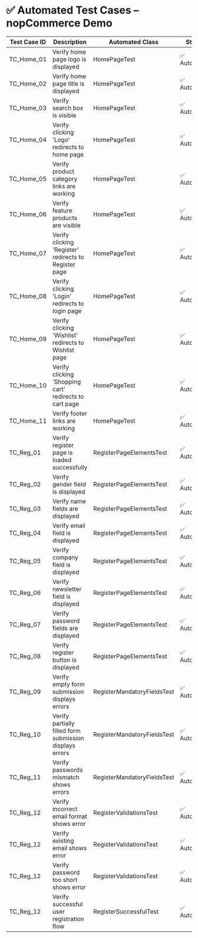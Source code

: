 # ✅ Automated Test Cases – nopCommerce Demo

| Test Case ID   | Description                                           | Automated Class              | Status       | Priority | Notes                         |
| -------------- | ----------------------------------------------------- | ---------------------------- | ------------ | -------- | ----------------------------- |
| TC_Home_01     | Verify home page logo is displayed                    | HomePageTest                 | ✅ Automated | High     | Branding check                |
| TC_Home_02     | Verify home page title is displayed                   | HomePageTest                 | ✅ Automated | High     | Branding check                |
| TC_Home_03     | Verify search box is visible                          | HomePageTest                 | ✅ Automated | Medium   | Core functionality            |
| TC_Home_04     | Verify clicking 'Logo' redirects to home page         | HomePageTest                 | ✅ Automated | High     | Navigation                    |
| TC_Home_05     | Verify product category links are working             | HomePageTest                 | ✅ Automated | High     | Navigation – product catalog  |
| TC_Home_06     | Verify feature products are visible                   | HomePageTest                 | ✅ Automated | High     | Homepage content validation   |
| TC_Home_07     | Verify clicking 'Register' redirects to Register page | HomePageTest                 | ✅ Automated | High     | Navigation                    |
| TC_Home_08     | Verify clicking 'Login' redirects to login page       | HomePageTest                 | ✅ Automated | High     | Navigation                    |
| TC_Home_09     | Verify clicking 'Wishlist' redirects to Wishlist page | HomePageTest                 | ✅ Automated | Medium   | Navigation – user actions     |
| TC_Home_10     | Verify clicking 'Shopping cart' redirects to cart page| HomePageTest                 | ✅ Automated | Medium   | Navigation – user actions     |
| TC_Home_11     | Verify footer links are working                       | HomePageTest                 | ✅ Automated | Low      | External links check          |
| TC_Reg_01      | Verify register page is loaded successfully           | RegisterPageElementsTest     | ✅ Automated | High     | Page load validation          |
| TC_Reg_02      | Verify gender field is displayed                      | RegisterPageElementsTest     | ✅ Automated | Low      | UI element visibility         |
| TC_Reg_03      | Verify name fields are displayed                      | RegisterPageElementsTest     | ✅ Automated | High     | Mandatory input fields        |
| TC_Reg_04      | Verify email field is displayed                       | RegisterPageElementsTest     | ✅ Automated | High     | Mandatory input field         |
| TC_Reg_05      | Verify company field is displayed                     | RegisterPageElementsTest     | ✅ Automated | Low      | Optional input field          |
| TC_Reg_06      | Verify newsletter field is displayed                  | RegisterPageElementsTest     | ✅ Automated | Low      | Optional checkbox             |
| TC_Reg_07      | Verify password fields are displayed                  | RegisterPageElementsTest     | ✅ Automated | High     | Mandatory input fields        |
| TC_Reg_08      | Verify register button is displayed                   | RegisterPageElementsTest     | ✅ Automated | High     | Call-to-action button check   |
| TC_Reg_09      | Verify empty form submission displays errors          | RegisterMandatoryFieldsTest  | ✅ Automated | High     | Negative test case            |
| TC_Reg_10      | Verify partially filled form submission displays errors| RegisterMandatoryFieldsTest | ✅ Automated | High     | Negative test case            |
| TC_Reg_11      | Verify passwords mismatch shows errors                | RegisterMandatoryFieldsTest  | ✅ Automated | High     | Validation check              |
| TC_Reg_12      | Verify incorrect email format shows error             | RegisterValidationsTest      | ✅ Automated | Medium   | Validation check              |
| TC_Reg_12      | Verify existing email shows error                     | RegisterValidationsTest      | ✅ Automated | High     | Validation check              |
| TC_Reg_12      | Verify password too short shows error                 | RegisterValidationsTest      | ✅ Automated | Medium   | Password validation check     |
| TC_Reg_12      | Verify successful user registration flow              | RegisterSuccessfulTest       | ✅ Automated | High     | End-to-end positive scenario  |


